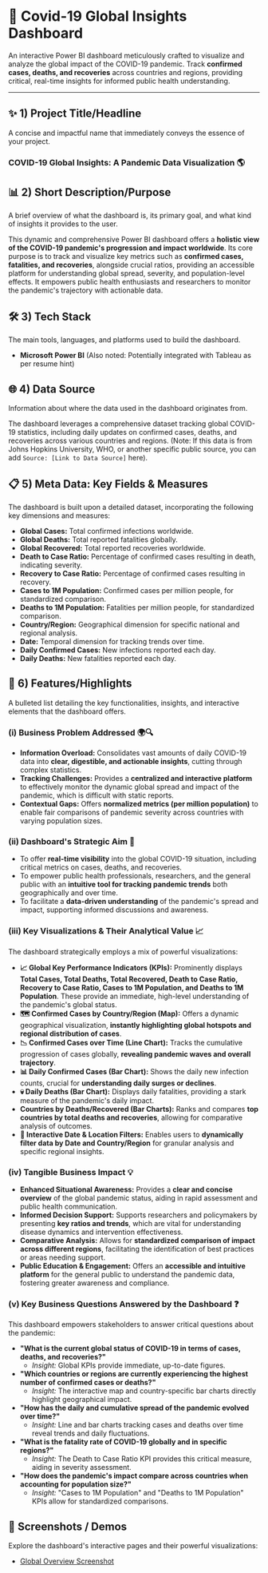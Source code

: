 # 🦠 Covid-19 Global Insights Dashboard

An interactive Power BI dashboard meticulously crafted to visualize and analyze the global impact of the COVID-19 pandemic. Track **confirmed cases, deaths, and recoveries** across countries and regions, providing critical, real-time insights for informed public health understanding.

---

## ✨ 1) Project Title/Headline
A concise and impactful name that immediately conveys the essence of your project.

### **COVID-19 Global Insights: A Pandemic Data Visualization** 🌎

## 📊 2) Short Description/Purpose 
A brief overview of what the dashboard is, its primary goal, and what kind of insights it provides to the user.

This dynamic and comprehensive Power BI dashboard offers a **holistic view of the COVID-19 pandemic's progression and impact worldwide**. Its core purpose is to track and visualize key metrics such as **confirmed cases, fatalities, and recoveries**, alongside crucial ratios, providing an accessible platform for understanding global spread, severity, and population-level effects. It empowers public health enthusiasts and researchers to monitor the pandemic's trajectory with actionable data.

## 🛠️ 3) Tech Stack
The main tools, languages, and platforms used to build the dashboard.

* **Microsoft Power BI** (Also noted: Potentially integrated with Tableau as per resume hint)

## 🌐 4) Data Source 
Information about where the data used in the dashboard originates from.

The dashboard leverages a comprehensive dataset tracking global COVID-19 statistics, including daily updates on confirmed cases, deaths, and recoveries across various countries and regions.
(Note: If this data is from Johns Hopkins University, WHO, or another specific public source, you can add `Source: [Link to Data Source]` here).

## 📋 5) Meta Data: Key Fields & Measures
The dashboard is built upon a detailed dataset, incorporating the following key dimensions and measures:

* **Global Cases:** Total confirmed infections worldwide.
* **Global Deaths:** Total reported fatalities globally.
* **Global Recovered:** Total reported recoveries worldwide.
* **Death to Case Ratio:** Percentage of confirmed cases resulting in death, indicating severity.
* **Recovery to Case Ratio:** Percentage of confirmed cases resulting in recovery.
* **Cases to 1M Population:** Confirmed cases per million people, for standardized comparison.
* **Deaths to 1M Population:** Fatalities per million people, for standardized comparison.
* **Country/Region:** Geographical dimension for specific national and regional analysis.
* **Date:** Temporal dimension for tracking trends over time.
* **Daily Confirmed Cases:** New infections reported each day.
* **Daily Deaths:** New fatalities reported each day.

## 🌟 6) Features/Highlights
A bulleted list detailing the key functionalities, insights, and interactive elements that the dashboard offers.

### (i) Business Problem Addressed 🌍🔍
* **Information Overload:** Consolidates vast amounts of daily COVID-19 data into **clear, digestible, and actionable insights**, cutting through complex statistics.
* **Tracking Challenges:** Provides a **centralized and interactive platform** to effectively monitor the dynamic global spread and impact of the pandemic, which is difficult with static reports.
* **Contextual Gaps:** Offers **normalized metrics (per million population)** to enable fair comparisons of pandemic severity across countries with varying population sizes.

### (ii) Dashboard's Strategic Aim 🎯
* To offer **real-time visibility** into the global COVID-19 situation, including critical metrics on cases, deaths, and recoveries.
* To empower public health professionals, researchers, and the general public with an **intuitive tool for tracking pandemic trends** both geographically and over time.
* To facilitate a **data-driven understanding** of the pandemic's spread and impact, supporting informed discussions and awareness.

### (iii) Key Visualizations & Their Analytical Value 📈
The dashboard strategically employs a mix of powerful visualizations:

* **📈 Global Key Performance Indicators (KPIs):** Prominently displays **Total Cases, Total Deaths, Total Recovered, Death to Case Ratio, Recovery to Case Ratio, Cases to 1M Population, and Deaths to 1M Population**. These provide an immediate, high-level understanding of the pandemic's global status.
* **🗺️ Confirmed Cases by Country/Region (Map):** Offers a dynamic geographical visualization, **instantly highlighting global hotspots and regional distribution of cases**.
* **📉 Confirmed Cases over Time (Line Chart):** Tracks the cumulative progression of cases globally, **revealing pandemic waves and overall trajectory**.
* **📊 Daily Confirmed Cases (Bar Chart):** Shows the daily new infection counts, crucial for **understanding daily surges or declines**.
* **💀 Daily Deaths (Bar Chart):** Displays daily fatalities, providing a stark measure of the pandemic's daily impact.
* **Countries by Deaths/Recovered (Bar Charts):** Ranks and compares **top countries by total deaths and recoveries**, allowing for comparative analysis of outcomes.
* **📅 Interactive Date & Location Filters:** Enables users to **dynamically filter data by Date and Country/Region** for granular analysis and specific regional insights.

### (iv) Tangible Business Impact 💡
* **Enhanced Situational Awareness:** Provides a **clear and concise overview** of the global pandemic status, aiding in rapid assessment and public health communication.
* **Informed Decision Support:** Supports researchers and policymakers by presenting **key ratios and trends**, which are vital for understanding disease dynamics and intervention effectiveness.
* **Comparative Analysis:** Allows for **standardized comparison of impact across different regions**, facilitating the identification of best practices or areas needing support.
* **Public Education & Engagement:** Offers an **accessible and intuitive platform** for the general public to understand the pandemic data, fostering greater awareness and compliance.

### (v) Key Business Questions Answered by the Dashboard ❓
This dashboard empowers stakeholders to answer critical questions about the pandemic:

* **"What is the current global status of COVID-19 in terms of cases, deaths, and recoveries?"**
    * *Insight:* Global KPIs provide immediate, up-to-date figures.
* **"Which countries or regions are currently experiencing the highest number of confirmed cases or deaths?"**
    * *Insight:* The interactive map and country-specific bar charts directly highlight geographical impact.
* **"How has the daily and cumulative spread of the pandemic evolved over time?"**
    * *Insight:* Line and bar charts tracking cases and deaths over time reveal trends and daily fluctuations.
* **"What is the fatality rate of COVID-19 globally and in specific regions?"**
    * *Insight:* The Death to Case Ratio KPI provides this critical measure, aiding in severity assessment.
* **"How does the pandemic's impact compare across countries when accounting for population size?"**
    * *Insight:* "Cases to 1M Population" and "Deaths to 1M Population" KPIs allow for standardized comparisons.

## 📸 Screenshots / Demos
Explore the dashboard's interactive pages and their powerful visualizations:

* [Global Overview Screenshot](https://github.com/shivanisyal09/Covid-19-Global-Insights-Dashboard/blob/main/Global_Overview.png)
